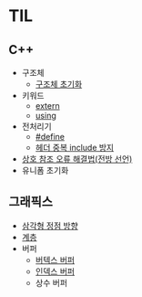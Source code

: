# TIL

## C++
* 구조체
    * [구조체 초기화](C++/구조체%20초기화.md)
* 키워드
    * [extern](C++/extern.md)
    * [using](C++/using.md)
* 전처리기
    * [#define](https://github.com/YOUKK/TIL/blob/master/C%2B%2B/%23define.md)
    * [헤더 중복 include 방지](https://github.com/YOUKK/TIL/blob/master/C%2B%2B/%ED%97%A4%EB%8D%94%20%EC%A4%91%EB%B3%B5%20%EB%B0%A9%EC%A7%80.md)
* [상호 참조 오류 해결법(전방 선언)](https://github.com/YOUKK/TIL/blob/master/C%2B%2B/%EC%83%81%ED%98%B8%20%EC%B0%B8%EC%A1%B0%20%EC%98%A4%EB%A5%98%20%ED%95%B4%EA%B2%B0%EB%B2%95(%EC%A0%84%EB%B0%A9%20%EC%84%A0%EC%96%B8).md)
* 유니폼 초기화



## 그래픽스
* [삼각형 정점 방향](그래픽스/삼각형%20정점%20방향.md)
* [계층](그래픽스/계층.md)
* 버퍼
    * [버텍스 버퍼](그래픽스/버텍스%20버퍼.md)
    * [인덱스 버퍼](그래픽스/인덱스%20버퍼.md)
    * 상수 버퍼